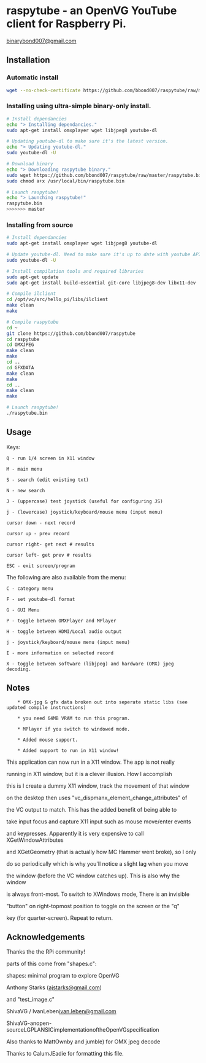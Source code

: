 # raspytube - an OpenVG YouTube client for Raspberry Pi.

binarybond007@gmail.com

## Installation

### Automatic install

```sh
wget --no-check-certificate https://github.com/bbond007/raspytube/raw/master/install.sh -O - | sh
```

### Installing using ultra-simple binary-only install.

```sh
# Install dependancies
echo "> Installing dependancies."
sudo apt-get install omxplayer wget libjpeg8 youtube-dl

# Updating youtube-dl to make sure it's the latest version.
echo "> Updating youtube-dl."
sudo youtube-dl -U

# Download binary
echo "> Downloading raspytube binary."
sudo wget https://github.com/bbond007/raspytube/raw/master/raspytube.bin -O /usr/local/bin/raspytube.bin
sudo chmod a+x /usr/local/bin/raspytube.bin

# Launch raspytube!
echo "> Launching raspytube!"
raspytube.bin
>>>>>>> master
```

### Installing from source

```sh
# Install dependancies
sudo apt-get install omxplayer wget libjpeg8 youtube-dl

# Update youtube-dl. Need to make sure it's up to date with youtube API.
sudo youtube-dl -U

# Install compilation tools and required libraries
sudo apt-get update
sudo apt-get install build-essential git-core libjpeg8-dev libx11-dev

# Compile ilclient
cd /opt/vc/src/hello_pi/libs/ilclient
make clean
make

# Compile raspytube
cd ~
git clone https://github.com/bbond007/raspytube
cd raspytube
cd OMXJPEG
make clean
make
cd ..
cd GFXDATA
make clean
make
cd ..
make clean
make

# Launch raspytube!
./raspytube.bin
```

## Usage

Keys:
		
	Q - run 1/4 screen in X11 window

	M - main menu

	S - search (edit existing txt)

	N - new search

	J - (uppercase) test joystick (useful for configuring JS) 

	j - (lowercase) joystick/keyboard/mouse menu (input menu)

	cursor down - next record

	cursor up - prev record

	cursor right- get next # results

	cursor left- get prev # results

	ESC - exit screen/program
 
The following are also available from the menu:
		
	C - category menu

	F - set youtube-dl format
		
	G - GUI Menu 

	P - toggle between OMXPlayer and MPlayer 

	H - toggle between HDMI/Local audio output

	j - joystick/keyboard/mouse menu (input menu)

	I - more information on selected record

	X - toggle between software (libjpeg) and hardware (OMX) jpeg decoding.

## Notes

		* OMX-jpg & gfx data broken out into seperate static libs (see updated compile instructions)
		
		* you need 64MB VRAM to run this program.

		* MPlayer if you switch to windowed mode.  

		* Added mouse support.

		* Added support to run in X11 window! 

This application can now run in a X11 window. The app is not really 

running in X11 window, but it is a clever illusion. How I accomplish 

this is I create a dummy X11 window, track the movement of that window 

on the desktop then uses "vc_dispmanx_element_change_attributes" of 

the VC output to match. This has the added benefit of being able to 

take input focus and capture X11 input such as mouse move/enter events 

and keypresses. Apparently it is very expensive to call XGetWindowAttributes 

and XGetGeometry (that is actually how MC Hammer went broke), so I only 

do so periodically which is why you'll notice a slight lag when you move 

the window (before the VC window catches up). This is also why the window 

is always front-most. To switch to XWindows mode, There is an invisible 

"button" on right-topmost position to toggle on the screen or the "q" 

key (for quarter-screen). Repeat to return.

## Acknowledgements

Thanks the the RPi community!

parts of this come from "shapes.c":

shapes: minimal program to explore OpenVG

Anthony Starks (ajstarks@gmail.com)

and "test_image.c"

ShivaVG / IvanLeben<ivan.leben@gmail.com>

ShivaVG-anopen-sourceLGPLANSICimplementationoftheOpenVGspecification

Also thanks to MattOwnby and jumble) for OMX jpeg decode

Thanks to CalumJEadie for formatting this file. 
